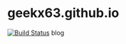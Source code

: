 # geekx63.github.io
[![Build Status](https://travis-ci.org/geekx63/geekx63.github.io.svg?branch=master)](https://travis-ci.org/geekx63/geekx63.github.io)
blog
